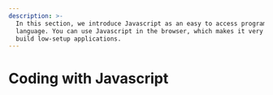 ```yaml
---
description: >-
  In this section, we introduce Javascript as an easy to access programming
  language. You can use Javascript in the browser, which makes it very easy to
  build low-setup applications.
---
```


# Coding with Javascript

